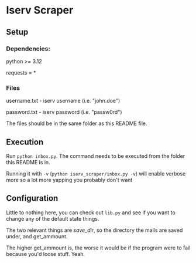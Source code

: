 # Iserv Scraper
## Setup
### Dependencies:
python >= 3.12

requests = *

### Files
username.txt - iserv username (i.e. "john.doe")

password.txt - iserv password (i.e. "passw0rd")

The files should be in the same folder as this README file.

## Execution
Run `python inbox.py`. The command needs to be executed from the folder this README is in.

Running it with `-v` (`python iserv_scraper/inbox.py -v`) will enable verbose more so a lot more yapping you probably don't want

## Configuration
Little to nothing here, you can check out `lib.py` and see if you want to change any of the default state things.

The two relevant things are *save_dir*, so the directory the mails are saved under, and get_ammount.

The higher get_ammount is, the worse it would be if the program were to fail because you'd loose stuff. Yeah.
